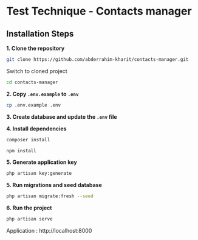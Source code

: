 # Test Technique - Contacts manager

## Installation Steps

**1. Clone the repository**

```sh
git clone https://github.com/abderrahim-kharit/contacts-manager.git
```

Switch to cloned project

```sh
cd contacts-manager
```

**2. Copy `.env.example` to `.env`**

```sh
cp .env.example .env
```

**3. Create database and update the `.env` file**

**4. Install dependencies**

```sh
composer install
```

```sh
npm install
```

**5. Generate application key**

```sh
php artisan key:generate
```

**5. Run migrations and seed database**

```sh
php artisan migrate:fresh --seed
```

**6. Run the project**

```sh
php artisan serve
```

Application : http://localhost:8000
